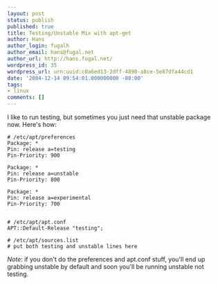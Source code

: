 ```yaml
---
layout: post
status: publish
published: true
title: Testing/Unstable Mix with apt-get
author: Hans
author_login: fugalh
author_email: hans@fugal.net
author_url: http://hans.fugal.net/
wordpress_id: 35
wordpress_url: urn:uuid:c0a6ed13-2dff-4890-a8ce-5e87dfa44cd1
date: '2004-12-14 09:54:01.000000000 -08:00'
tags:
- linux
comments: []
---
```

<p>I like to run testing, but sometimes you just need that unstable package now. Here's how:</p>

<pre><code># /etc/apt/preferences
Package: *
Pin: release a=testing
Pin-Priority: 900

Package: *
Pin: release a=unstable
Pin-Priority: 800

Package: *
Pin: release a=experimental
Pin-Priority: 700


# /etc/apt/apt.conf
APT::Default-Release "testing";

# /etc/apt/sources.list
# put both testing and unstable lines here
</code></pre>

<p><em>Note</em>: if you don't do the preferences and apt.conf stuff, you'll end up
grabbing unstable by default and soon you'll be running unstable not testing.</p>
